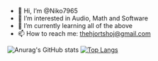 - 👋 Hi, I’m @Niko7965
- 👀 I’m interested in Audio, Math and Software
- 🌱 I’m currently learning all of the above
- 📫 How to reach me: thehjortshoj@gmail.com

![Anurag's GitHub stats](https://github-readme-stats.vercel.app/api?username=Niko7965&show_icons=true&theme=tokyonight)
[![Top Langs](https://github-readme-stats.vercel.app/api/top-langs/?username=Niko7965&theme=tokyonight)](https://github.com/anuraghazra/github-readme-stats)

<!---
Niko7965/Niko7965 is a ✨ special ✨ repository because its `README.md` (this file) appears on your GitHub profile.
You can click the Preview link to take a look at your changes.
--->
